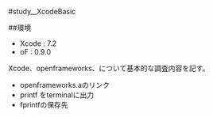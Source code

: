 #study__XcodeBasic

##環境
*	Xcode : 7.2
*	oF : 0.9.0

Xcode、openframeworks、について基本的な調査内容を記す。

*	openframeworks.aのリンク
*	printf をterminalに出力
*	fprintfの保存先
